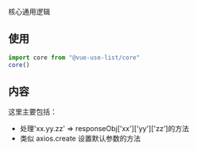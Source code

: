 核心通用逻辑

## 使用

```typescript
import core from "@vue-use-list/core"
core()
```

## 内容

这里主要包括：

- 处理'xx.yy.zz' => responseObj['xx']['yy']['zz']的方法
- 类似 axios.create 设置默认参数的方法
